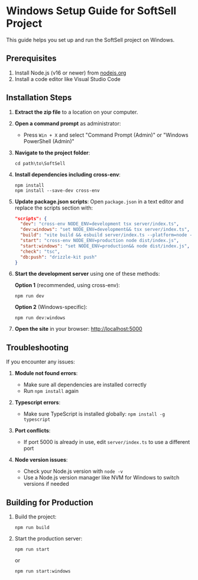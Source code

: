# Windows Setup Guide for SoftSell Project

This guide helps you set up and run the SoftSell project on Windows.

## Prerequisites

1. Install Node.js (v16 or newer) from [nodejs.org](https://nodejs.org/)
2. Install a code editor like Visual Studio Code

## Installation Steps

1. **Extract the zip file** to a location on your computer.

2. **Open a command prompt** as administrator:
   - Press `Win + X` and select "Command Prompt (Admin)" or "Windows PowerShell (Admin)"

3. **Navigate to the project folder**:
   ```
   cd path\to\SoftSell
   ```

4. **Install dependencies including cross-env**:
   ```
   npm install
   npm install --save-dev cross-env
   ```

5. **Update package.json scripts**:
   Open `package.json` in a text editor and replace the scripts section with:

   ```json
   "scripts": {
     "dev": "cross-env NODE_ENV=development tsx server/index.ts",
     "dev:windows": "set NODE_ENV=development&& tsx server/index.ts",
     "build": "vite build && esbuild server/index.ts --platform=node --packages=external --bundle --format=esm --outdir=dist",
     "start": "cross-env NODE_ENV=production node dist/index.js",
     "start:windows": "set NODE_ENV=production&& node dist/index.js",
     "check": "tsc",
     "db:push": "drizzle-kit push"
   }
   ```

6. **Start the development server** using one of these methods:
   
   **Option 1** (recommended, using cross-env):
   ```
   npm run dev
   ```
   
   **Option 2** (Windows-specific):
   ```
   npm run dev:windows
   ```

7. **Open the site** in your browser:
   [http://localhost:5000](http://localhost:5000)

## Troubleshooting

If you encounter any issues:

1. **Module not found errors**: 
   - Make sure all dependencies are installed correctly
   - Run `npm install` again

2. **Typescript errors**:
   - Make sure TypeScript is installed globally: `npm install -g typescript`
   
3. **Port conflicts**:
   - If port 5000 is already in use, edit `server/index.ts` to use a different port

4. **Node version issues**:
   - Check your Node.js version with `node -v`
   - Use a Node.js version manager like NVM for Windows to switch versions if needed

## Building for Production

1. Build the project:
   ```
   npm run build
   ```

2. Start the production server:
   ```
   npm run start
   ```
   or
   ```
   npm run start:windows
   ```